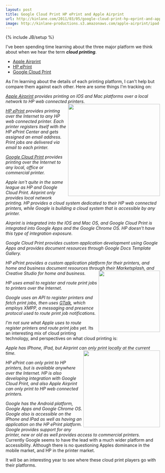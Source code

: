 ```yaml
---
layout: post
title: Google Cloud Print HP ePrint and Apple Airprint
url: http://kinlane.com/2011/03/05/google-cloud-print-hp-eprint-and-apple-airprint/
image: http://kinlane-productions.s3.amazonaws.com/apple-airprint/ipad-and-airprint.jpg
---
```

{% include JB/setup %}
<p>
     I've been spending time learning about the three major platform we think about when we hear the term <strong><em>cloud printing</em></strong>.
</p>
<ul class="mainlist">
     <li>
          <a title="Apple Airprint" href="http://www.kinlane.com/2011/03/apple-airprint/">Apple Airprint</a>
     </li>
     <li>
          <a title="HP ePrint" href="http://www.kinlane.com/2011/03/hp-eprint-web-connected-printers/">HP ePrint</a>
     </li>
     <li>
          <a title="Google Cloud Print" href="http://www.kinlane.com/2011/03/google-cloud-print/">Google Cloud Print</a>
     </li>
</ul>
<p>
     As I'm learning about the details of each printing platform, I can't help but compare them against each other. Here are some things I'm tracking on:
</p>
<p>
     <em><a title="Apple Airprint" href="http://support.apple.com/kb/ht4356">Apple Airprint</a> provides printing on IOS and Mac platforms over a local network to HP web connected printers.</em> <img src="http://kinlane-productions.s3.amazonaws.com/apple-airprint/ipad-and-airprint.jpg"  width="300" align="right" />
</p>
<p>
     <em><a title="HP ePrint" href="http://h30495.www3.hp.com/about/eprint">HP ePrint</a> provides printing over the Internet to any HP web connected printer. Each printer registers itself with the HP ePrint Center and gets assigned an email address. Print jobs are delivered via email to each printer.</em>
</p>
<p>
     <em><a title="Google Cloud Print" href="http://code.google.com/apis/cloudprint/docs/overview.html">Google Cloud Print</a> provides printing over the Internet to any local, office or commercial printer.</em>
</p>
<p>
     <em>Apple isn't quite in the same league as HP and Google Cloud Print. Airprint only provides local network printing. HP provides a cloud system dedicated to their HP web connected printers, while Google is building a cloud system that is accessible by any printer.</em>
</p>
<p>
     <em>Airprint is integrated into the IOS and Mac OS, and Google Cloud Print is integrated into Google Apps and the Google Chrome OS. HP doesn't have this type of integration exposure.</em>
</p>
<p>
     <em>Google Cloud Print provides custom application development using Google Apps and provides document resources through Google Docs Template Gallery.</em>
</p>
<p>
     <em>HP ePrint provides a custom application platform for their printers, and home and business document resources through their Marketsplash, and Creative Studio for home and business.</em> <img src="http://kinlane-productions.s3.amazonaws.com/HP-ePrint/hp_eprint_center.jpg"  width="200" align="right" />
</p>
<p>
     <em>HP uses email to register and route print jobs to printers over the Internet.</em>
</p>
<p>
     <em>Google uses an API to register printers and fetch print jobs, then uses <a class="zem_slink" title="Google Talk" rel="homepage" href="http://www.google.com/talk/">GTalk</a>, which employs XMPP, a messaging and presence protocol used to route print job notifications.</em>
</p>
<p>
     <em>I'm not sure what Apple uses to route register printers and route print jobs yet.</em> Its an interesting mix of cloud printing technology, and perspectives on what cloud printing is:
</p>
<p>
     <em>Apple has IPhone, IPad, but Airprint can only print locally at the current time.</em> <img src="http://kinlane-productions.s3.amazonaws.com/google-cloud-print/google-cloud-print.png"  width="250" align="right" />
</p>
<p>
     <em>HP ePrint can only print to HP printers, but is available anywhere over the Internet. HP is also developing integration with Google Cloud Print, and also Apple Airprint can only print to HP web connected printers.</em>
</p>
<p>
     <em>Google has the Android platform, Google Apps and Google Chrome OS. Google also is accessible on the IPhone and IPad as well as having an application on the HP ePrint platform. Google provides support for any printer, new or old as well provides access to commercial printers.</em> Currently Google seems to have the lead with a much wider platform and accessibility. Although there is no questioning Apples dominance in the mobile market, and HP in the printer market.
</p>

<p>
     It will be an interesting year to see where these cloud print players go with their platforms.
</p>